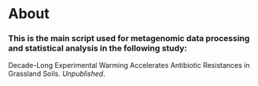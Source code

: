 # About
### This is the main script used for metagenomic data processing and statistical analysis in the following study:
Decade-Long Experimental Warming Accelerates Antibiotic Resistances in Grassland Soils. *Unpublished*.
